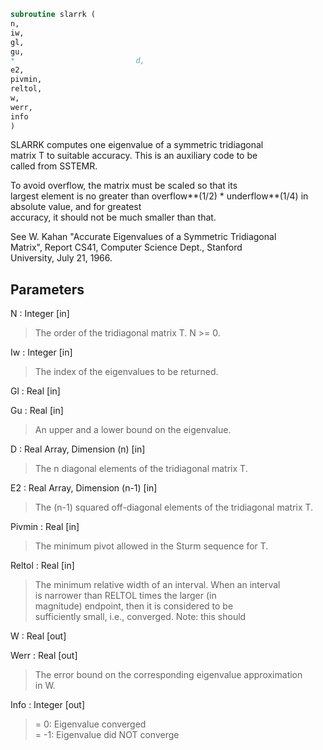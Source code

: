 ```fortran  
subroutine slarrk (  
n,  
iw,  
gl,  
gu,  
*                           d,  
e2,  
pivmin,  
reltol,  
w,  
werr,  
info  
)  
```  
  
SLARRK computes one eigenvalue of a symmetric tridiagonal  
matrix T to suitable accuracy. This is an auxiliary code to be  
called from SSTEMR.  
  
To avoid overflow, the matrix must be scaled so that its  
largest element is no greater than overflow**(1/2) * underflow**(1/4) in absolute value, and for greatest  
accuracy, it should not be much smaller than that.  
  
See W. Kahan "Accurate Eigenvalues of a Symmetric Tridiagonal  
Matrix", Report CS41, Computer Science Dept., Stanford  
University, July 21, 1966.  
  
## Parameters  
N : Integer [in]  
> The order of the tridiagonal matrix T.  N >= 0.  
  
Iw : Integer [in]  
> The index of the eigenvalues to be returned.  
  
Gl : Real [in]  
  
Gu : Real [in]  
> An upper and a lower bound on the eigenvalue.  
  
D : Real Array, Dimension (n) [in]  
> The n diagonal elements of the tridiagonal matrix T.  
  
E2 : Real Array, Dimension (n-1) [in]  
> The (n-1) squared off-diagonal elements of the tridiagonal matrix T.  
  
Pivmin : Real [in]  
> The minimum pivot allowed in the Sturm sequence for T.  
  
Reltol : Real [in]  
> The minimum relative width of an interval.  When an interval  
> is narrower than RELTOL times the larger (in  
> magnitude) endpoint, then it is considered to be  
> sufficiently small, i.e., converged.  Note: this should  
  
W : Real [out]  
  
Werr : Real [out]  
> The error bound on the corresponding eigenvalue approximation  
> in W.  
  
Info : Integer [out]  
> = 0:       Eigenvalue converged  
> = -1:      Eigenvalue did NOT converge  
  
